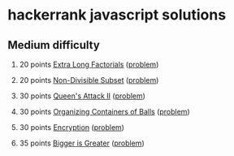hackerrank javascript solutions
===============================

Medium difficulty
-----------------

1. 20 points [Extra Long Factorials](https://github.com/qriklix/hackerrank/blob/master/algorithms/02-implementation/30-extra-long-factorials.js) ([problem](https://www.hackerrank.com/challenges/extra-long-factorials/problem))

2. 20 points [Non-Divisible Subset](https://github.com/qriklix/hackerrank/blob/master/algorithms/02-implementation/35-non-divisible-subset.js) ([problem](https://www.hackerrank.com/challenges/non-divisible-subset/problem))

3. 30 points [Queen's Attack II](https://github.com/qriklix/hackerrank/blob/master/algorithms/02-implementation/39-queens-attack-2.js) ([problem](https://www.hackerrank.com/challenges/queens-attack-2/problem))

4. 30 points [Organizing Containers of Balls](https://github.com/qriklix/hackerrank/blob/master/algorithms/02-implementation/42-organizing-containers-of-balls.js) ([problem](https://www.hackerrank.com/challenges/organizing-containers-of-balls/problem))

5. 30 points [Encryption](https://github.com/qriklix/hackerrank/blob/master/algorithms/02-implementation/43-encryption.js) ([problem](https://www.hackerrank.com/challenges/encryption/problem))

6. 35 points [Bigger is Greater](https://github.com/qriklix/hackerrank/blob/master/algorithms/02-implementation/44-bigger-is-greater.js) ([problem](https://www.hackerrank.com/challenges/bigger-is-greater/problem))
